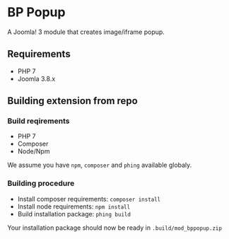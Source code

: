 # BP Popup
A Joomla! 3 module that creates image/iframe popup.

## Requirements
- PHP 7
- Joomla 3.8.x

## Building extension from repo
### Build reqirements
- PHP 7
- Composer
- Node/Npm

We assume you have `npm`, `composer` and `phing` available globaly.

### Building procedure
- Install composer requirements: `composer install`
- Install node requirements: `npm install`
- Build installation package: `phing build`

Your installation package should now be ready in `.build/mod_bppopup.zip`

